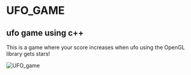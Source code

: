 # UFO_GAME

## ufo game using c++

This is a game where your score increases when ufo using the OpenGL library gets stars!

![UFO_game](https://github.com/seol-yun/UFO_GAME/assets/57548347/30c4dfeb-aae7-4736-ace8-4e408478ff7e)
